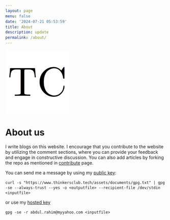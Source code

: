```yaml
---
layout: page
menu: false
date: '2024-07-21 05:53:59'
title: About
description: update
permalink: /about/
---
```


<img class="img-rounded" src="/assets/img/uploads/thinkersclub.png" alt="Thinkers Club" width="200">

# About us

I write blogs on this website. I encourage that you contribute to the
website by utilizing the comment sections, where you can provide your
feedback and engage in constructive discussion. You can also add
articles by forking the repo as mentioned in
[contribute](https://www.thinkersclub.tech/contribute/) page.

You can send me a message by using my [public key](/assets/documents/gpg.txt):
```
curl -s "https://www.thinkersclub.tech/assets/documents/gpg.txt" | gpg
-se --always-trust --yes -o <outputfile> --recipient-file /dev/stdin
<inputfile>
```
or use my [hosted key](https://keys.openpgp.org/search?q=abdul.rahim%40myyahoo.com)
```
gpg -se -r abdul.rahim@myyahoo.com <inputfile>
```

<!--
The thinkers club is an open platform, for sharing scientific works
including but not limited to,  concept papers, Request For Comment(RFC)
papers, preprint papers. Sharing of scientific ideas not only attracts
potential contributors, but also encourages aspiring researchers. The
website also aims to serve as a platform to share technical knowledge.
-->

<!--
# Future Roadmap
We are considering to enable, user generated content, on the website.

so a user would be able to create posts from within the website,
currently to create a post the user would have to fork the repo add post
to their fork and then submit a merge request if it gets accepted their
article make their way to the website , while this method is good
because the friction in publishing would hopefully promote better
quality articles, but it also makes it difficult for newcommers to
contribute.
interdisciplinary collaboration in research and development.
-->
